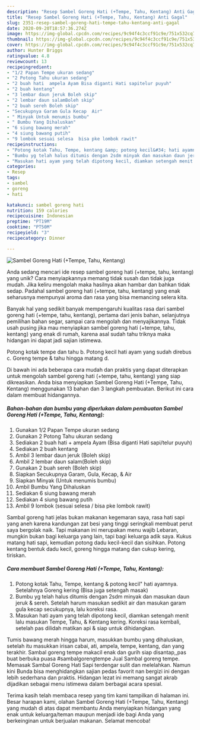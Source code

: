 ```yaml
---
description: "Resep Sambel Goreng Hati (+Tempe, Tahu, Kentang) Anti Gagal"
title: "Resep Sambel Goreng Hati (+Tempe, Tahu, Kentang) Anti Gagal"
slug: 2351-resep-sambel-goreng-hati-tempe-tahu-kentang-anti-gagal
date: 2020-09-20T18:57:36.274Z
image: https://img-global.cpcdn.com/recipes/9c94f4c3ccf91c9e/751x532cq70/sambel-goreng-hati-tempe-tahu-kentang-foto-resep-utama.jpg
thumbnail: https://img-global.cpcdn.com/recipes/9c94f4c3ccf91c9e/751x532cq70/sambel-goreng-hati-tempe-tahu-kentang-foto-resep-utama.jpg
cover: https://img-global.cpcdn.com/recipes/9c94f4c3ccf91c9e/751x532cq70/sambel-goreng-hati-tempe-tahu-kentang-foto-resep-utama.jpg
author: Hunter Briggs
ratingvalue: 4.8
reviewcount: 13
recipeingredient:
- "1/2 Papan Tempe ukuran sedang"
- "2 Potong Tahu ukuran sedang"
- "2 buah hati  ampela Ayam Bisa diganti Hati sapitelur puyuh"
- "2 buah kentang"
- "3 lembar daun jeruk Boleh skip"
- "2 lembar daun salamBoleh skip"
- "2 buah sereh Boleh skip"
- "Secukupnya Garam Gula Kecap  Air"
- " Minyak Untuk menumis bumbu"
- " Bumbu Yang Dihaluskan"
- "6 siung bawang merah"
- "4 siung bawang putih"
- "9 lombok sesuai selesa  bisa pke lombok rawit"
recipeinstructions:
- "Potong kotak Tahu, Tempe, kentang &amp; potong kecil&#34; hati ayamnya. Setelahnya Goreng kering (Bisa juga setengah masak)"
- "Bumbu yg telah halus ditumis dengan 2sdm minyak dan masukan daun jeruk &amp; sereh. Setelah harum masukan sedikit air dan masukan garam gula kecap secukupnya, lalu koreksi rasa."
- "Masukan hati ayam yang telah dipotong kecil, diamkan setengah menit lalu masukan Tempe, Tahu, &amp; Kentang kering. Koreksi rasa kembali, setelah pas dilidah matikan api &amp; siap untuk dihidangkan."
categories:
- Resep
tags:
- sambel
- goreng
- hati

katakunci: sambel goreng hati 
nutrition: 159 calories
recipecuisine: Indonesian
preptime: "PT19M"
cooktime: "PT50M"
recipeyield: "3"
recipecategory: Dinner

---
```



![Sambel Goreng Hati (+Tempe, Tahu, Kentang)](https://img-global.cpcdn.com/recipes/9c94f4c3ccf91c9e/751x532cq70/sambel-goreng-hati-tempe-tahu-kentang-foto-resep-utama.jpg)

Anda sedang mencari ide resep sambel goreng hati (+tempe, tahu, kentang) yang unik? Cara menyiapkannya memang tidak susah dan tidak juga mudah. Jika keliru mengolah maka hasilnya akan hambar dan bahkan tidak sedap. Padahal sambel goreng hati (+tempe, tahu, kentang) yang enak seharusnya mempunyai aroma dan rasa yang bisa memancing selera kita.

Banyak hal yang sedikit banyak mempengaruhi kualitas rasa dari sambel goreng hati (+tempe, tahu, kentang), pertama dari jenis bahan, selanjutnya pemilihan bahan segar, sampai cara mengolah dan menyajikannya. Tidak usah pusing jika mau menyiapkan sambel goreng hati (+tempe, tahu, kentang) yang enak di rumah, karena asal sudah tahu triknya maka hidangan ini dapat jadi sajian istimewa.

Potong kotak tempe dan tahu b. Potong kecil hati ayam yang sudah direbus c. Goreng tempe &amp; tahu hingga matang d.


Di bawah ini ada beberapa cara mudah dan praktis yang dapat diterapkan untuk mengolah sambel goreng hati (+tempe, tahu, kentang) yang siap dikreasikan. Anda bisa menyiapkan Sambel Goreng Hati (+Tempe, Tahu, Kentang) menggunakan 13 bahan dan 3 langkah pembuatan. Berikut ini cara dalam membuat hidangannya.

<!--inarticleads1-->

##### Bahan-bahan dan bumbu yang diperlukan dalam pembuatan Sambel Goreng Hati (+Tempe, Tahu, Kentang):

1. Gunakan 1/2 Papan Tempe ukuran sedang
1. Gunakan 2 Potong Tahu ukuran sedang
1. Sediakan 2 buah hati + ampela Ayam (Bisa diganti Hati sapi/telur puyuh)
1. Sediakan 2 buah kentang
1. Ambil 3 lembar daun jeruk (Boleh skip)
1. Ambil 2 lembar daun salam(Boleh skip)
1. Gunakan 2 buah sereh (Boleh skip)
1. Siapkan Secukupnya Garam, Gula, Kecap, &amp; Air
1. Siapkan  Minyak (Untuk menumis bumbu)
1. Ambil  Bumbu Yang Dihaluskan
1. Sediakan 6 siung bawang merah
1. Sediakan 4 siung bawang putih
1. Ambil 9 lombok (sesuai selesa / bisa pke lombok rawit)


Sambal goreng hati jelas bukan makanan kegemaran saya, rasa hati sapi yang aneh karena kandungan zat besi yang tinggi seringkali membuat perut saya bergolak naik. Tapi makanan ini merupakan menu wajib Lebaran, mungkin bukan bagi keluarga yang lain, tapi bagi keluarga adik saya. Kukus matang hati sapi, kemudian potong dadu kecil-kecil dan sisihkan. Potong kentang bentuk dadu kecil, goreng hingga matang dan cukup kering, tiriskan. 

<!--inarticleads2-->

##### Cara membuat Sambel Goreng Hati (+Tempe, Tahu, Kentang):

1. Potong kotak Tahu, Tempe, kentang &amp; potong kecil&#34; hati ayamnya. Setelahnya Goreng kering (Bisa juga setengah masak)
1. Bumbu yg telah halus ditumis dengan 2sdm minyak dan masukan daun jeruk &amp; sereh. Setelah harum masukan sedikit air dan masukan garam gula kecap secukupnya, lalu koreksi rasa.
1. Masukan hati ayam yang telah dipotong kecil, diamkan setengah menit lalu masukan Tempe, Tahu, &amp; Kentang kering. Koreksi rasa kembali, setelah pas dilidah matikan api &amp; siap untuk dihidangkan.


Tumis bawang merah hingga harum, masukkan bumbu yang dihaluskan, setelah itu masukkan irisan cabai, ati, ampela, tempe, kentang, dan yang terakhir. Sambal goreng tempe makacil enak dan gurih siap disantap,,pas buat berbuka puasa #sambalgorengtempe Jual Sambal goreng tempe. Memasak Sambal Goreng Hati Sapi terdengar sulit dan melelahkan. Namun kini Bunda bisa menghidangkan sajian pedas favorit nan bergizi ini dengan lebih sederhana dan praktis. Hidangan lezat ini memang sangat akrab dijadikan sebagai menu istimewa dalam berbagai acara spesial. 

Terima kasih telah membaca resep yang tim kami tampilkan di halaman ini. Besar harapan kami, olahan Sambel Goreng Hati (+Tempe, Tahu, Kentang) yang mudah di atas dapat membantu Anda menyiapkan hidangan yang enak untuk keluarga/teman maupun menjadi ide bagi Anda yang berkeinginan untuk berjualan makanan. Selamat mencoba!
